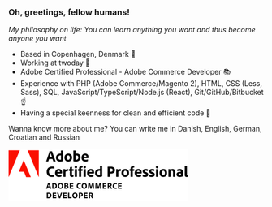 ### Oh, greetings, fellow humans!

_My philosophy on life: You can learn anything you want and thus become anyone you want_

- Based in Copenhagen, Denmark :round_pushpin:
- Working at twoday :briefcase:
- Adobe Certified Professional - Adobe Commerce Developer :books:
- Experience with PHP (Adobe Commerce/Magento 2), HTML, CSS (Less, Sass), SQL, JavaScript/TypeScript/Node.js (React),
  Git/GitHub/Bitbucket :point_up:
- Having a special keenness for clean and efficient code :pinched_fingers:

Wanna know more about me? You can write me in Danish, English, German, Croatian and Russian

![Adobe Certified Professional - Adobe Commerce Developer](./Adobe_Certified_Professional_Adobe_Commerce_Developer_badge_small.png)
